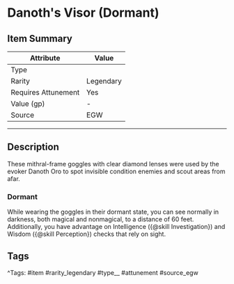 # Danoth's Visor (Dormant)

## Item Summary

| Attribute            | Value                        |
|----------------------|------------------------------|
| Type                 |   |
| Rarity               | Legendary             |
| Requires Attunement  | Yes                |
| Value (gp)           | -    |
| Source               | EGW |

---

## Description

These mithral-frame goggles with clear diamond lenses were used by the evoker Danoth Oro to spot invisible condition enemies and scout areas from afar.

### Dormant

While wearing the goggles in their dormant state, you can see normally in darkness, both magical and nonmagical, to a distance of 60 feet. Additionally, you have advantage on Intelligence ({@skill Investigation}) and Wisdom ({@skill Perception}) checks that rely on sight.

## Tags

^Tags: #item #rarity_legendary #type__ #attunement #source_egw